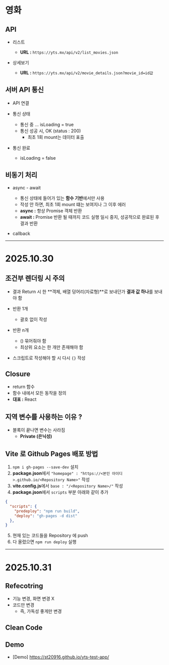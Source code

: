 # 영화
## API
* 리스트
  - **URL :** `https://yts.mx/api/v2/list_movies.json`

* 상세보기
  - **URL :** `https://yts.mx/api/v2/movie_details.json?movie_id=id값`


## 서버 API 통신
* API 연결
* 통신 상태
  - 통신 중 ... isLoading = true
  - 통신 성공 시, OK (status : 200)
    - 최초 1회 mount는 데이터 표출

* 통신 완료
  - isLoading = false


## 비동기 처리
* async - await
  - 통신 상태에 들어가 있는 **함수 기반**에서만 사용
  - 작성 안 하면, 최초 1회 mount 떄는 보여지나 그 이후 에러
  - **async :** 항상 Promise 객체 반환
  - **await :** Promise 반환 될 때까지 코드 실행 일시 중지, 성공적으로 완료된 후 결과 반환

* callback

---

# 2025.10.30
## 조건부 렌더링 시 주의
* 결과 Return 시 한 **객체, 배열 덩어리(자료형)**로 보내던가 **결과 값 하나**를 보내야 함
* 반환 1개
  - 괄호 없이 작성

* 반환 n개
  - () 묶어줘야 함
  - 최상위 요소는 한 개만 존재해야 함

* 스크립트로 작성해야 할 시 다시 `{}` 작성


## Closure
* return 함수
* 함수 내에서 모든 동작을 정의
* **대표 :** React


## 지역 변수를 사용하는 이유 ?
* 블록이 끝나면 변수는 사라짐
  - **Private (은닉성)**


## Vite 로 Github Pages 배포 방법
1. `npm i gh-pages --save-dev` 설치
2. **package.json**에서 `"homepage" : "https://<본인 아이디>.github.io/<Repository Name>"` 작성
3. **vite.config.js**에서 `base : "/<Repository Name>/"` 작성
4. **package.json**에서 `scripts` 부분 아래와 같이 추가

```json
{
  "scripts": {
    "predeploy": "npm run build",
    "deploy": "gh-pages -d dist"
  },
}
```

5. 현재 있는 코드들을 Repository 에 push
6. 다 올렸으면 `npm run deploy` 실행

---

# 2025.10.31
## Refecotring
* 기능 변경, 화면 변경 X
* 코드만 변경
  - 즉, 가독성 좋게만 변경


## Clean Code


## Demo
* [Demo] https://st20916.github.io/yts-test-app/